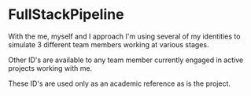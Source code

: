# FullStackPipeline

With the me, myself and I approach I'm using several of my identities to simulate 3 different team 
members working at various stages.

Other ID's are available to any team member currently engaged in active projects working with me.

These ID's are used only as an academic reference as is the project.
